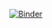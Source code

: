 [![Binder](https://mybinder.org/badge_logo.svg)](https://mybinder.org/v2/gh/raj-sahu/COMPRESS-IMAGE/master?filepath=compressImg.ipynb)